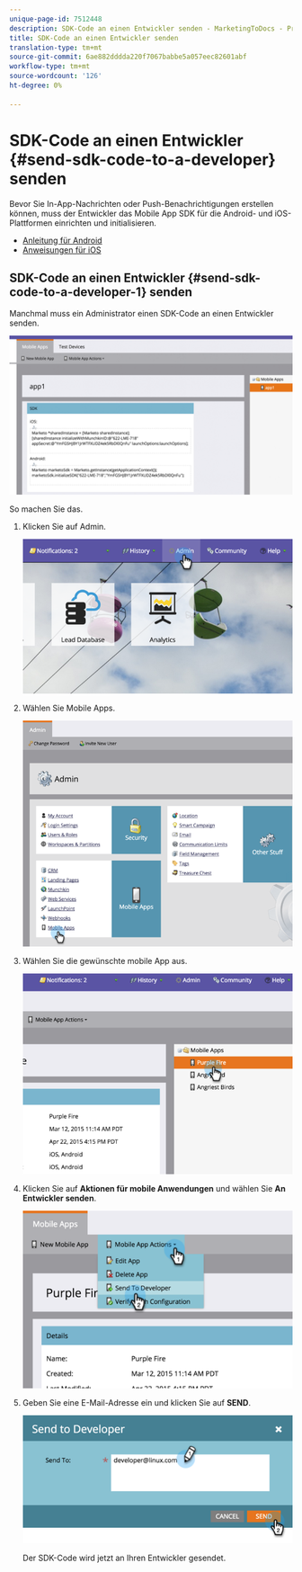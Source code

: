 ```yaml
---
unique-page-id: 7512448
description: SDK-Code an einen Entwickler senden - MarketingToDocs - Produktdokumentation
title: SDK-Code an einen Entwickler senden
translation-type: tm+mt
source-git-commit: 6ae882dddda220f7067babbe5a057eec82601abf
workflow-type: tm+mt
source-wordcount: '126'
ht-degree: 0%

---
```



# SDK-Code an einen Entwickler {#send-sdk-code-to-a-developer} senden

Bevor Sie In-App-Nachrichten oder Push-Benachrichtigungen erstellen können, muss der Entwickler das Mobile App SDK für die Android- und iOS-Plattformen einrichten und initialisieren.

* [Anleitung für Android](https://developers.marketo.com/documentation/mobile/installation-instructions-on-android/)
* [Anweisungen für iOS](https://developers.marketo.com/documentation/mobile/installation-instructions-on-ios/)

## SDK-Code an einen Entwickler {#send-sdk-code-to-a-developer-1} senden

Manchmal muss ein Administrator einen SDK-Code an einen Entwickler senden.

![](assets/image2016-3-9-16-3a24-3a14.png)

So machen Sie das.

1. Klicken Sie auf Admin.

   ![](assets/image2015-4-22-16-3a12-3a32.png)

1. Wählen Sie Mobile Apps.

   ![](assets/image2015-4-22-16-3a14-3a29.png)

1. Wählen Sie die gewünschte mobile App aus.

   ![](assets/image2015-4-22-16-3a33-3a19.png)

1. Klicken Sie auf **Aktionen für mobile Anwendungen** und wählen Sie **An Entwickler senden**.

   ![](assets/image2015-4-22-17-3a13-3a30.png)

1. Geben Sie eine E-Mail-Adresse ein und klicken Sie auf **SEND**.

   ![](assets/image2015-4-22-18-3a51-3a54.png)

   Der SDK-Code wird jetzt an Ihren Entwickler gesendet.

